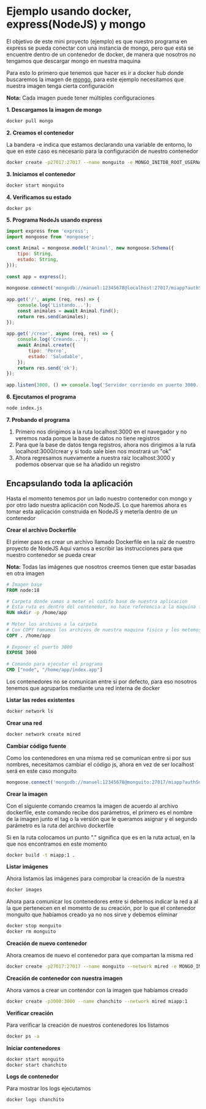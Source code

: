 # **Ejemplo usando docker, express(NodeJS) y mongo**

El objetivo de este mini proyecto (ejemplo) es que nuestro programa en express se pueda conectar con una instancia de mongo, pero que esta se encuentre dentro de un contenedor de docker, de manera que nosotros no tengamos que descargar mongo en nuestra maquina 

Para esto lo primero que tenemos que hacer es ir a docker hub donde buscaremos la imagen de [mongo](https://hub.docker.com/_/mongo), para este ejemplo necesitamos que nuestra imagen tenga cierta configuración

**Nota:** Cada imagen puede tener múltiples configuraciones 


**1. Descargamos la imagen de mongo**

```bash
docker pull mongo
```


**2. Creamos el contenedor**

La bandera -e indica que estamos declarando una variable de entorno, lo que en este caso es necesario para la configuración de nuestro contenedor 

```bash
docker create -p27017:27017 --name monguito -e MONGO_INITDB_ROOT_USERNAME=manuel -e MONGO_INITDB_ROOT_PASSWORD=12345678 mongo
```


**3. Iniciamos el contenedor**

```bash
docker start monguito
```


**4. Verificamos su estado**

```bash
docker ps
```


**5. Programa NodeJs usando express**

```javascript
import express from 'express';
import mongoose from 'mongoose';

const Animal = mongoose.model('Animal', new mongoose.Schema({
    tipo: String,
    estado: String,
}));
  
const app = express();
  
mongoose.connect('mongodb://manuel:12345678@localhost:27017/miapp?authSource=admin');
  
app.get('/', async (req, res) => {
    console.log('Listando...');
    const animales = await Animal.find();
    return res.send(animales);
});
  
app.get('/crear', async (req, res) => {
    console.log('Creando...');
    await Animal.create({
        tipo: 'Perro',
        estado: 'Saludable',
    });
    return res.send('ok');
});
  
app.listen(3000, () => console.log('Servidor corriendo en puerto 3000...'));
```


**6. Ejecutamos el programa**

```bash
node index.js
```


**7. Probando el programa**

1. Primero nos dirigimos a la ruta localhost:3000 en el navegador y no veremos nada porque la base de datos no tiene registros
2. Para que la base de datos tenga registros, ahora nos dirigimos a la ruta localhost:3000/crear y si todo sale bien nos mostrará un "ok"
3. Ahora regresamos nuevamente a nuestra raíz localhost:3000 y podemos observar que se ha añadido un registro 


## **Encapsulando toda la aplicación**

Hasta el momento tenemos por un lado nuestro contenedor con mongo y por otro lado nuestra aplicación con NodeJS. Lo que haremos ahora es tomar esta aplicación construida en NodeJS y meterla dentro de un contenedor 

**Crear el archivo Dockerfile**

El primer paso es crear un archivo llamado Dockerfile en la raíz de nuestro proyecto de NodeJS
Aquí vamos a escribir las instrucciones para que nuestro contenedor se pueda crear

**Nota:** Todas las imágenes que nosotros creemos tienen que estar basadas en otra imagen

```Dockerfile
# Imagen base
FROM node:18

# Carpeta donde vamos a meter el codifo base de nuestra aplicacion
# Esta ruta es dentro del contenedor, no hace referencia a la maquina fisica
RUN mkdir -p /home/app
  
# Meter los archivos a la carpeta
# Con COPY tomamos los archivos de nuestra maquina fisica y los metemos al contenedor
COPY . /home/app
  
# Exponer el puerto 3000
EXPOSE 3000
  
# Comando para ejecutar el programa
CMD ["node", "/home/app/index.app"]
```

Los contenedores no se comunican entre si por defecto, para eso nosotros tenemos que agruparlos mediante una red interna de docker

**Listar las redes existentes**

```bash
docker network ls
```


**Crear una red**

```bash
docker network create mired
```


**Cambiar código fuente** 

Como los contenedores en una misma red se comunican entre si por sus nombres, necesitamos cambiar el código js, ahora en vez de ser localhost será en este caso monguito

```javascript
mongoose.connect('mongodb://manuel:12345678@monguito:27017/miapp?authSource=admin');
```


**Crear la imagen**

Con el siguiente comando creamos la imagen de acuerdo al archivo dockerfile, este comando recibe dos parámetros, el primero es el nombre de la imagen junto el tag o la versión que le queramos asignar y el segundo parámetro es la ruta del archivo dockerfile

Si en la ruta colocamos un punto "." significa que es en la ruta actual, en la que nos encontramos en este momento

```bash
docker build -t miapp:1 .
```


**Listar imágenes**

Ahora listamos las imágenes para comprobar la creación de la nuestra 

```bash
docker images
```


Ahora para comunicar los contenedores entre si debemos indicar la red a al la que pertenecen en el momento de su creación, por lo que el contenedor monguito que habíamos creado ya no nos sirve y debemos eliminar

```bash
docker stop monguito
docker rm monguito
```


**Creación de nuevo contenedor**

Ahora creamos de nuevo el contenedor para que compartan la misma red

```bash
docker create -p27017:27017 --name monguito --network mired -e MONGO_INITDB_ROOT_USERNAME=manuel -e MONGO_INITDB_ROOT_PASSWORD=12345678 mongo
```


**Creación de contenedor con nuestra imagen**

Ahora vamos a crear un contendor con la imagen que habíamos creado

```bash
docker create -p3000:3000 --name chanchito --network mired miapp:1
```


**Verificar creación**

Para verificar la creación de nuestros contenedores los listamos 

```bash
docker ps -a
```


**Iniciar contenedores**

```bash
docker start monguito
docker start chanchito
```


**Logs de contenedor**

Para mostrar los logs ejecutamos

```bash
docker logs chanchito
```
